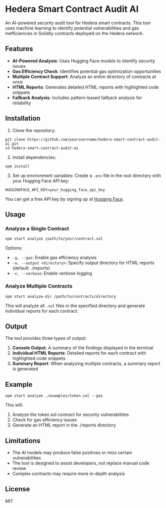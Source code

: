 # Hedera Smart Contract Audit AI

An AI-powered security audit tool for Hedera smart contracts. This tool uses machine learning to identify potential vulnerabilities and gas inefficiencies in Solidity contracts deployed on the Hedera network.

## Features

- **AI-Powered Analysis**: Uses Hugging Face models to identify security issues
- **Gas Efficiency Check**: Identifies potential gas optimization opportunities
- **Multiple Contract Support**: Analyze an entire directory of contracts at once
- **HTML Reports**: Generates detailed HTML reports with highlighted code snippets
- **Fallback Analysis**: Includes pattern-based fallback analysis for reliability

## Installation

1. Clone the repository:
```
git clone https://github.com/yourusername/hedera-smart-contract-audit-ai.git
cd hedera-smart-contract-audit-ai
```

2. Install dependencies:
```
npm install
```

3. Set up environment variables:
Create a `.env` file in the root directory with your Hugging Face API key:
```
HUGGINGFACE_API_KEY=your_hugging_face_api_key
```

You can get a free API key by signing up at [Hugging Face](https://huggingface.co/).

## Usage

### Analyze a Single Contract

```
npm start analyze /path/to/your/contract.sol
```

Options:
- `-g, --gas`: Enable gas efficiency analysis
- `-o, --output <directory>`: Specify output directory for HTML reports (default: ./reports)
- `-v, --verbose`: Enable verbose logging

### Analyze Multiple Contracts

```
npm start analyze-dir /path/to/contracts/directory
```

This will analyze all `.sol` files in the specified directory and generate individual reports for each contract.

## Output

The tool provides three types of output:

1. **Console Output**: A summary of the findings displayed in the terminal
2. **Individual HTML Reports**: Detailed reports for each contract with highlighted code snippets
3. **Summary Report**: When analyzing multiple contracts, a summary report is generated

## Example

```
npm start analyze ./examples/token.sol --gas
```

This will:
1. Analyze the token.sol contract for security vulnerabilities
2. Check for gas efficiency issues
3. Generate an HTML report in the ./reports directory

## Limitations

- The AI models may produce false positives or miss certain vulnerabilities
- The tool is designed to assist developers, not replace manual code review
- Complex contracts may require more in-depth analysis

## License

MIT 